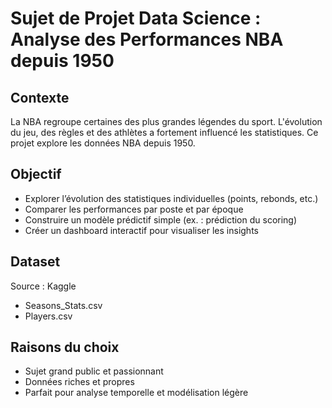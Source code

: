 # Sujet de Projet Data Science : Analyse des Performances NBA depuis 1950

## Contexte
La NBA regroupe certaines des plus grandes légendes du sport. L'évolution du jeu, des règles et des athlètes a fortement influencé les statistiques. Ce projet explore les données NBA depuis 1950.

## Objectif
- Explorer l’évolution des statistiques individuelles (points, rebonds, etc.)
- Comparer les performances par poste et par époque
- Construire un modèle prédictif simple (ex. : prédiction du scoring)
- Créer un dashboard interactif pour visualiser les insights

## Dataset
Source : Kaggle  
- Seasons_Stats.csv
- Players.csv

## Raisons du choix
- Sujet grand public et passionnant
- Données riches et propres
- Parfait pour analyse temporelle et modélisation légère
